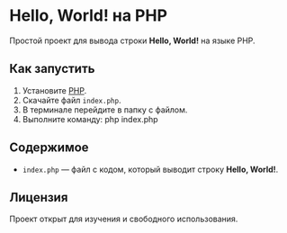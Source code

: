 # Hello, World! на PHP

Простой проект для вывода строки **Hello, World!** на языке PHP.

## Как запустить

1. Установите [PHP](https://www.php.net/downloads).
2. Скачайте файл `index.php`.
3. В терминале перейдите в папку с файлом.
4. Выполните команду: php index.php

## Содержимое

- `index.php` — файл с кодом, который выводит строку **Hello, World!**.

## Лицензия

Проект открыт для изучения и свободного использования.
